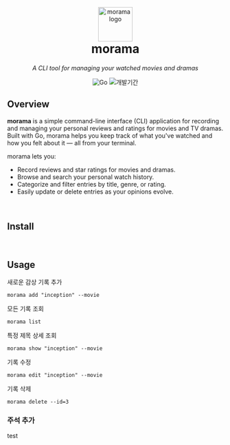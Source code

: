 <div align="center">
  <img src="https://github.com/user-attachments/assets/6d71dac4-88e2-43e6-824a-fd1e48f2031e" alt="morama logo" width="80" />
  <h1 style="margin-top: 0em;">morama</h1>
  <p><em>A CLI tool for managing your watched movies and dramas</em></p>
  <p>
    <img src="https://img.shields.io/badge/개발언어-Go-00ADD8?style=for-the-badge&logo=go" alt="Go" />
    <img src="https://img.shields.io/badge/개발기간-2024.05~2024.06-9E7B6B?style=for-the-badge" alt="개발기간" />
  </p>
</div>


## Overview

**morama** is a simple command-line interface (CLI) application for recording and managing your personal reviews and ratings for movies and TV dramas. Built with Go, morama helps you keep track of what you've watched and how you felt about it — all from your terminal.

morama lets you:
- Record reviews and star ratings for movies and dramas.
- Browse and search your personal watch history.
- Categorize and filter entries by title, genre, or rating.
- Easily update or delete entries as your opinions evolve.

<br>

## Install

<br>

## Usage
새로운 감상 기록 추가
```
morama add "inception" --movie
```

모든 기록 조회
```
morama list
```

특정 제목 상세 조회
```
morama show "inception" --movie
```

기록 수정
```
morama edit "inception" --movie
```

기록 삭제
```
morama delete --id=3
```

### 주석 추가
test



